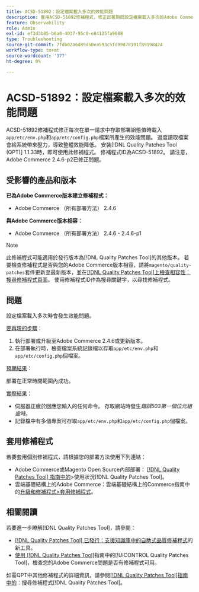 ```yaml
---
title: ACSD-51892：設定檔案載入多次的效能問題
description: 套用ACSD-51892修補程式，修正部署期間設定檔案載入多次的Adobe Commerce效能問題。
feature: Observability
role: Admin
exl-id: ef3d3b85-b6a0-4037-95c0-e84125fa9088
type: Troubleshooting
source-git-commit: 7fdb02a6d89d50ea593c5fd99d78101f89198424
workflow-type: tm+mt
source-wordcount: '377'
ht-degree: 0%

---
```


# ACSD-51892：設定檔案載入多次的效能問題

ACSD-51892修補程式修正每次在單一請求中存取部署組態值時載入`app/etc/env.php`和`app/etc/config.php`檔案所產生的效能問題。 過度讀取檔案會給系統帶來壓力，導致整體效能降低。 安裝[!DNL Quality Patches Tool (QPT)] 1.1.33時，即可使用此修補程式。 修補程式ID為ACSD-51892。 請注意，Adobe Commerce 2.4.6-p2已修正問題。

## 受影響的產品和版本

**已為Adobe Commerce版本建立修補程式：**

* Adobe Commerce （所有部署方法） 2.4.6

**與Adobe Commerce版本相容：**

* Adobe Commerce （所有部署方法） 2.4.6 - 2.4.6-p1

>[!NOTE]
>
>此修補程式可能適用於發行版本為[!DNL Quality Patches Tool]的其他版本。 若要檢查修補程式是否與您的Adobe Commerce版本相容，請將`magento/quality-patches`套件更新至最新版本，並在[[!DNL Quality Patches Tool]上檢查相容性：搜尋修補程式頁面](https://experienceleague.adobe.com/tools/commerce-quality-patches/index.html?lang=zh-Hant)。 使用修補程式ID作為搜尋關鍵字，以尋找修補程式。

## 問題

設定檔案載入多次時會發生效能問題。

<u>要再現的步驟</u>：

1. 執行部署或升級至Adobe Commerce 2.4.6或更新版本。
1. 在部署執行時，檢查檔案系統記錄檔以存取`app/etc/env.php`和`app/etc/config.php`個檔案。

<u>預期結果</u>：

部署在正常時間範圍內成功。

<u>實際結果</u>：

* 伺服器正疲於回應您輸入的任何命令。 存取網站時發生&#x200B;*錯誤503第一個位元組逾時*。
* 記錄檔中有多個專案可存取`app/etc/env.php`和`app/etc/config.php`個檔案。

## 套用修補程式

若要套用個別修補程式，請根據您的部署方法使用下列連結：

* Adobe Commerce或Magento Open Source內部部署： [[!DNL Quality Patches Tool] 指南中的](/help/tools/quality-patches-tool/usage.md)>使用狀況[!DNL Quality Patches Tool]。
* 雲端基礎結構上的Adobe Commerce：雲端基礎結構上的Commerce指南中的[升級和修補程式>套用修補程式](https://experienceleague.adobe.com/docs/commerce-cloud-service/user-guide/develop/upgrade/apply-patches.html?lang=zh-Hant)。

## 相關閱讀

若要進一步瞭解[!DNL Quality Patches Tool]，請參閱：

* [[!DNL Quality Patches Tool] 已發行：支援知識庫中的自助式品質修補程式](https://experienceleague.adobe.com/zh-hant/docs/commerce-operations/tools/quality-patches-tool/quality-patches-tool-to-self-serve-quality-patches)的新工具。
* [使用 [!DNL Quality Patches Tool]](/help/tools/quality-patches-tool/patches-available-in-qpt/check-patch-for-magento-issue-with-magento-quality-patches.md)指南中的[!UICONTROL Quality Patches Tool]，檢查您的Adobe Commerce問題是否有修補程式可用。


如需QPT中其他修補程式的詳細資訊，請參閱[[!DNL Quality Patches Tool]指南中的](https://experienceleague.adobe.com/tools/commerce-quality-patches/index.html?lang=zh-Hant)：搜尋修補程式[!DNL Quality Patches Tool]。
